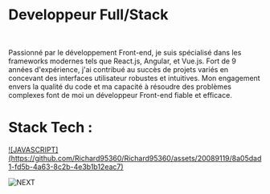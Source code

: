 <H1>Developpeur Full/Stack </H1><br/>
<p class="font-bold">Passionné par le développement Front-end, je suis spécialisé dans les frameworks modernes tels que React.js, Angular, et Vue.js. Fort de 9 années d'expérience, j'ai contribué au succès de projets variés en concevant des interfaces utilisateur robustes et intuitives. Mon engagement envers la qualité du code et ma capacité à résoudre des problèmes complexes font de moi un développeur Front-end fiable et efficace.</p>

<h1>Stack Tech :</h1>

<a target="_blank" rel="noopener noreferrer nofollow" href="https://camo.githubuserc…6f723d253233463744463145">
![JAVASCRIPT](https://github.com/Richard95360/Richard95360/assets/20089119/8a05dad1-fd5b-4a63-8c2b-4e3b1b12eac7)
<a/>



![NEXT](https://github.com/Richard95360/Richard95360/assets/20089119/9cdab4df-3dfa-4a36-ae9f-876220bf5f6d)
